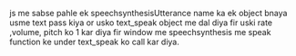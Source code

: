 js me sabse pahle ek speechsynthesisUtterance name ka ek object bnaya usme text pass kiya or usko text_speak object me dal diya fir uski rate ,volume, pitch ko 1 kar diya fir window me speechsynthesis  me speak function ke under text_speak ko call kar diya.
